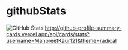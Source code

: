 # githubStats
![GitHub Stats](https://github-readme-stats.vercel.app/api?username=ManpreetKaur121&theme=radical)
http://github-profile-summary-cards.vercel.app/api/cards/stats?username=ManpreetKaur121&theme=radical
